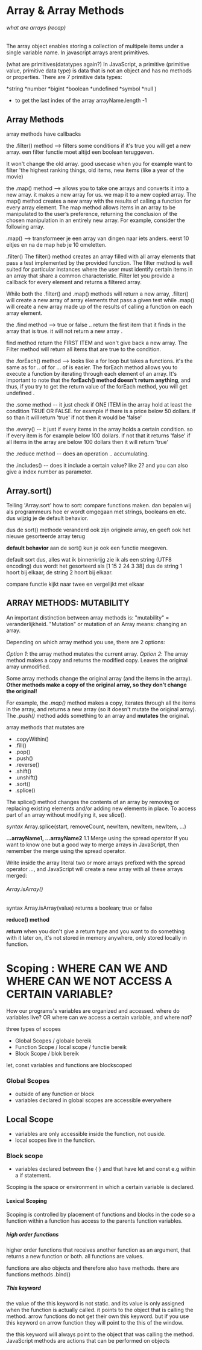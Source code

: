 # Array & Array Methods

###### what are arrays (recap)

The array object enables storing a collection of multipele items under a single variable name. In javascript arrays arent primitives.

(what are primitives(datatypes again?)
In JavaScript, a primitive (primitive value, primitive data type) is data that is not an object and has no methods or properties. There are 7 primitive data types:

*string
*number
*bigint
*boolean
*undefined
*symbol
\*null )

- to get the last index of the array arrayName.length -1

## Array Methods

array methods have callbacks

the .filter() method --> filters some conditions if it's true you will get a new array. een filter functie moet altijd een boolean teruggeven.

It won't change the old array. good usecase when you for example want to filter 'the highest ranking things, old items, new items (like a year of the movie)

the .map() method --> allows you to take one arrays and converts it into a new array. it makes a new array for us. we map it to a new copied array. The map() method creates a new array with the results of calling a function for every array element. The map method allows items in an array to be manipulated to the user’s preference, returning the conclusion of the chosen manipulation in an entirely new array. For example, consider the following array.

.map() --> transformeer je een array van dingen naar iets anders. eerst 10 eitjes en na de map heb je 10 omeletten.

.filter()
The filter() method creates an array filled with all array elements that pass a test implemented by the provided function. The filter method is well suited for particular instances where the user must identify certain items in an array that share a common characteristic.
Filter let you provide a callback for every element and returns a filtered array.

While both the .filter() and .map() methods will return a new array, .filter() will create a new array of array elements that pass a given test while .map() will create a new array made up of the results of calling a function on each array element.

the .find method --> true or false .. return the first item that it finds in the array that is true.
it will not return a new array .

find method return the FIRST ITEM and won't give back a new array. The Filter method will return all items that are true to the condition.

the .forEach() method --> looks like a for loop but takes a functions. it's the same as for .. of
for ... of is easier.
The forEach method allows you to execute a function by iterating through each element of an array. It's important to note that the **forEach() method doesn't return anything**, and thus, if you try to get the return value of the forEach method, you will get undefined .

the .some method -- it just check if ONE ITEM in the array hold at least the condition TRUE OR FALSE. for example if there is a price below 50 dollars. if so than it will return 'true' if not then it would be 'false'

the .every() -- it just if every items in the array holds a certain condition. so if every item is for example below 100 dollars. if not that it returns 'false' if all items in the array are below 100 dollars then it will return 'true'

the .reduce method -- does an operation .. accumulating. 





the .includes() -- does it include a certain value? like 2? and you can also give a index number as parameter.

## Array.sort()

Telling 'Array.sort' how to sort: compare functions maken. dan bepalen wij als programmeurs hoe er wordt omgegaan met strings, booleans en etc. dus wijzig je de default behavior.



dus de sort() methode veranderd ook zijn originele array, en geeft ook het nieuwe gesorteerde array terug


**default behavior** aan de sort() kun je ook een functie meegeven.

default sort dus, alles wat ik binnenkrijg zie ik als een string (UTF8 encoding) dus wordt het gesorteerd als [1 15 2 24 3 38] dus de string 1 hoort bij elkaar, de string 2 hoort bij elkaar. 

compare functie 
kijkt naar twee en vergelijkt met elkaar 

## ARRAY METHODS: MUTABILITY

An important distinction between array methods is: "mutability" = veranderlijkheid. "Mutation" or mutation of an Array means: changing an array.

Depending on which array method you use, there are 2 options:

_Option 1_: the array method mutates the current array.
_Option 2_: The array method makes a copy and returns the modified copy. Leaves the original array unmodified.

Some array methods change the original array (and the items in the array). **Other methods make a copy of the original array, so they don't change the original!**

For example, the _.map()_ method makes a copy, iterates through all the items in the array, and returns a new array (so it doesn't mutate the original array). The _.push()_ method adds something to an array and **mutates** the original.

array methods that mutates are

- .copyWithin()
- .fill()
- .pop()
- .push()
- .reverse()
- .shift()
- .unshift()
- .sort()
- .splice()

The splice() method changes the contents of an array by removing or replacing existing elements and/or adding new elements in place. To access part of an array without modifying it, see slice().

_syntax_ Array.splice(start, removeCount, newItem, newItem, newItem, ...)

**...arrayName1, ...arrayName2**
1.1 Merge using the spread operator
If you want to know one but a good way to merge arrays in JavaScript, then remember the merge using the spread operator.

Write inside the array literal two or more arrays prefixed with the spread operator ..., and JavaScript will create a new array with all these arrays merged:

###### Array.isArray()

syntax Array.isArray(value)
returns a boolean; true or false

**reduce() method**

**_return_**
when you don't give a return type and you want to do something with it later on, it's not stored in memory anywhere, only stored locally in function.

# Scoping : WHERE CAN WE AND WHERE CAN WE NOT ACCESS A CERTAIN VARIABLE?



How our programs's variables are organized and accessed. where do variables live? 
OR where can we access a certain variable, and where not?

three types of scopes
* Global Scopes / globale bereik
* Function Scope / local scope / functie bereik
* Block Scope / blok bereik

let, const variables and functions are blockscoped

### Global Scopes
- outside of any function or block
- variables declared in global scopes are accessible everywhere


## Local Scope
- variables are only accessible inside the function, not ouside.
- local scopes live in the function.

### Block scope
- variables declared between the { } and that have let and const 
e.g within a if statement. 

Scoping is the space or environment in which a certain variable is declared. 

#### Lexical Scoping
Scoping is controlled by placement of functions and blocks in the code
so a function within a function has access to the parents function variables. 

##### high order functions

higher order functions that receives another function as an argument, that returns a new function or both. 
all functions are values.

functions are also objects and therefore also have methods. there are functions methods .bind()


##### This keyword

the value of the this keyword is not static. and its value is only assigned when the function is actually called.
it points to the object that is calling the method. arrow functions do not get their own this keyword. but if you use this keyword on arrow function 
they will point to the this of the window. 

the this keyword will always point to the object that was calling the method. JavaScript methods are actions that can be performed on objects




